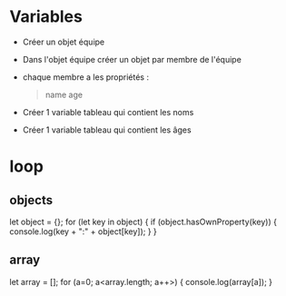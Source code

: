 # Variables
- Créer un objet équipe
- Dans l'objet équipe créer un objet par membre de l'équipe
- chaque membre a les propriétés :
	> name
	> age
	> 

- Créer 1 variable tableau qui contient les noms
- Créer 1 variable tableau qui contient les âges

# loop
## objects
let object = {};
for (let key in object) {
	if (object.hasOwnProperty(key)) {
		console.log(key + ":" + object[key]);
	}
}

## array
let array = [];
for (a=0; a<array.length; a++>) {
	console.log(array[a]);
}